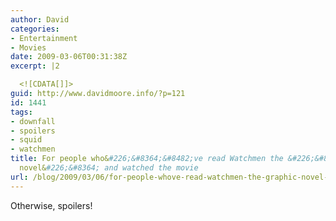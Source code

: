 ```yaml
---
author: David
categories:
- Entertainment
- Movies
date: 2009-03-06T00:31:38Z
excerpt: |2

  <![CDATA[]]>
guid: http://www.davidmoore.info/?p=121
id: 1441
tags:
- downfall
- spoilers
- squid
- watchmen
title: For people who&#226;&#8364;&#8482;ve read Watchmen the &#226;&#8364;&#339;graphic
  novel&#226;&#8364; and watched the movie
url: /blog/2009/03/06/for-people-whove-read-watchmen-the-graphic-novel-and-watched-the-movie/
---
```


Otherwise, spoilers!